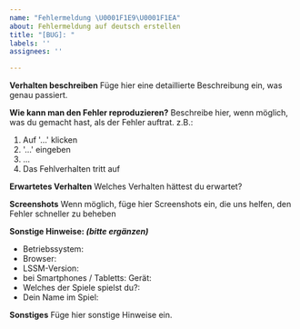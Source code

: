 ```yaml
---
name: "Fehlermeldung \U0001F1E9\U0001F1EA"
about: Fehlermeldung auf deutsch erstellen
title: "[BUG]: "
labels: ''
assignees: ''

---
```


<!-- Hinweis: Bitte halte dich an dieses Template, damit wir dir so gut wie möglich helfen können! -->
**Verhalten beschreiben**
Füge hier eine detaillierte Beschreibung ein, was genau passiert.

**Wie kann man den Fehler reproduzieren?**
Beschreibe hier, wenn möglich, was du gemacht hast, als der Fehler auftrat.
z.B.:
1. Auf '…' klicken
2. '…' eingeben
3. …
4. Das Fehlverhalten tritt auf

**Erwartetes Verhalten**
Welches Verhalten hättest du erwartet?

**Screenshots**
Wenn möglich, füge hier Screenshots ein, die uns helfen, den Fehler schneller zu beheben

**Sonstige Hinweise: *(bitte ergänzen)***
 - Betriebssystem:
 - Browser:
 - LSSM-Version:
 - bei Smartphones / Tabletts: Gerät:
 - Welches der Spiele spielst du?: 
 - Dein Name im Spiel:

**Sonstiges**
Füge hier sonstige Hinweise ein.
